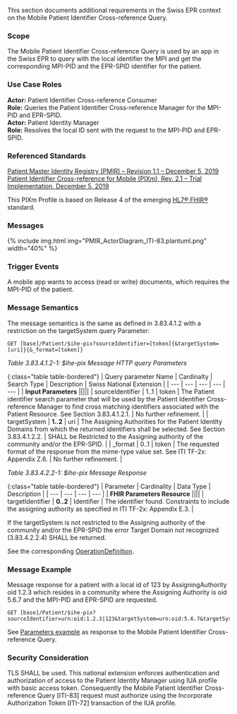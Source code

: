 This section documents additional requirements in the Swiss EPR context on the Mobile Patient Identifier
Cross-reference Query.

### Scope
The Mobile Patient Identifier Cross-reference Query is used by an app in the Swiss EPR to query with the
local identifier the MPI and get the corresponding MPI-PID and the EPR-SPID identifier for the patient.

### Use Case Roles
**Actor:** Patient Identifier Cross-reference Consumer   
**Role:** Queries the Patient Identifier Cross-reference Manager for the MPI-PID and EPR-SPID.   
**Actor:** Patient Identity Manager   
**Role:** Resolves the local ID sent with the request to the MPI-PID and EPR-SPID.   

### Referenced Standards
[Patient Master Identity Registry (PMIR) – Revision 1.1 – December 5, 2019](https://www.ihe.net/uploadedFiles/Documents/ITI/IHE_ITI_Suppl_PMIR.pdf)   
[Patient Identifier Cross-reference for Mobile (PIXm), Rev. 2.1 – Trial Implementation, December 5, 2019](https://www.ihe.net/uploadedFiles/Documents/ITI/IHE_ITI_Suppl_PIXm.pdf)

This PIXm Profile is based on Release 4 of the emerging [HL7® FHIR®](https://www.hl7.org/fhir/index.html) standard.

### Messages

{% include img.html img="PMIR_ActorDiagram_ITI-83.plantuml.png" width="40%" %}

### Trigger Events
A mobile app wants to access (read or write) documents, which requires the MPI-PID of the patient.

### Message Semantics
The message semantics is the same as defined in 3.83.4.1.2 with a restriction on the targetSystem query
Parameter:

```
GET [base]/Patient/$ihe-pix?sourceIdentifier=[token]{&targetSystem=[uri]}{&_format=[token]}
```

*Table 3.83.4.1.2-1: $ihe-pix Message HTTP query Parameters*   

{:class="table table-bordered"}
| Query parameter Name | Cardinalty | Search Type | Description | Swiss National Extension |
| --- | --- | --- | --- | --- |
| **Input Parameters** |||||
| sourceIdentifier | 1..1 | token | The Patient identifier search parameter that will be used by the Patient Identifier Cross-reference Manager to find cross matching identifiers associated with the Patient Resource. See Section 3.83.4.1.2.1. | No further refinement. |
| targetSystem | **1..2** | uri | The Assigning Authorities for the Patient Identity Domains from which the returned identifiers shall be selected. See Section 3.83.4.1.2.2. | SHALL be Restricted to the Assigning authority of the community and/or the EPR-SPID. |
| _format | 0..1 | token | The requested format of the response from the mime-type value set. See ITI TF-2x: Appendix Z.6. | No further refinement. |

*Table 3.83.4.2.2-1: $ihe-pix Message Response*

{:class="table table-bordered"}
| Parameter | Cardinality | Data Type | Description |
| --- | --- | --- | --- |
| **FHIR Parameters Resource** ||||
| targetIdentifier | **0..2** | Identifier | The identifier found. Constraints to include the assigning authority as specified in ITI TF-2x: Appendix E.3. |

If the targetSystem is not restricted to the Assigning authority of the community and/or the EPR-SPID the
error Target Domain not recognized (3.83.4.2.2.4) SHALL be returned.

See the corresponding [OperationDefinition](OperationDefinition-CH.PMIR.html).

### Message Example
Message response for a patient with a local id of 123 by AssigningAuthority oid 1.2.3 which resides in a
community where the Assigning Authority is oid 5.6.7 and the MPI-PID and EPR-SPID are requested.

```
GET [base]/Patient/$ihe-pix?sourceIdentifier=urn:oid:1.2.3|123&targetSystem=urn:oid:5.6.7&targetSystem=urn:oid:2.16.756.5.30.1.127.3.10.3
```

See [Parameters example](Parameters-ParametersPmirCrossreferenceQuery.html) as response to the Mobile Patient Identifier Cross-reference Query.

### Security Consideration

TLS SHALL be used. This national extension enforces authentication and authorization of access to the
Patient Identity Manager using IUA profile with basic access token. Consequently
the Mobile Patient Identifier Cross-reference Query [ITI-83] request must authorize using the Incorporate
Authorization Token [ITI-72] transaction of the IUA profile.
